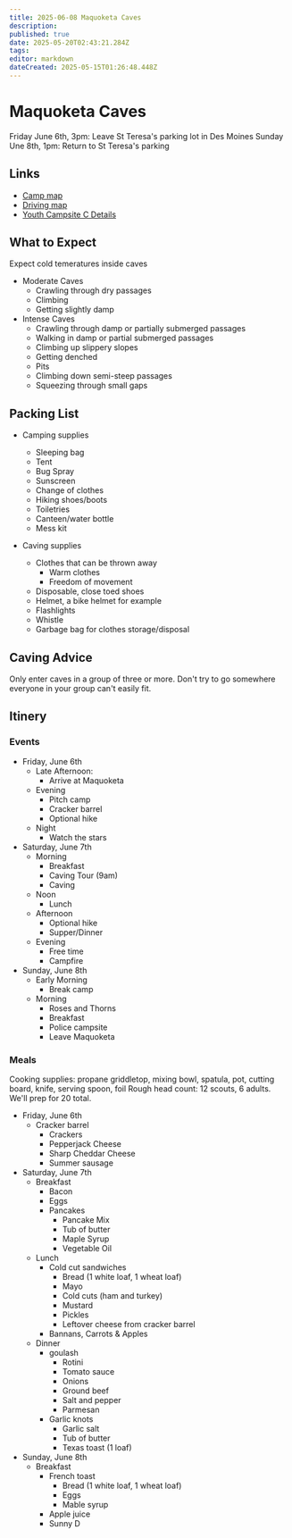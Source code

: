 ```yaml
---
title: 2025-06-08 Maquoketa Caves
description: 
published: true
date: 2025-05-20T02:43:21.284Z
tags: 
editor: markdown
dateCreated: 2025-05-15T01:26:48.448Z
---
```


# Maquoketa Caves
Friday June 6th, 3pm: Leave St Teresa's parking lot in Des Moines
Sunday Une 8th, 1pm: Return to St Teresa's parking

## Links

- [Camp map](https://www.iowadnr.gov/media/1251/download)
- [Driving map](https://maps.app.goo.gl/6SP13xjDMLVqLufw7)
- [Youth Campsite C Details]( https://iowastateparks.reserveamerica.com/camping/maquoketa-caves-state-park/r/campsiteDetails.do?contractCode=IA&siteId=7879&parkId=610127)

## What to Expect

Expect cold temeratures inside caves

- Moderate Caves
  - Crawling through dry passages
  - Climbing
  - Getting slightly damp
- Intense Caves
  - Crawling through damp or partially submerged passages
  - Walking in damp or partial submerged passages
  - Climbing up slippery slopes
  - Getting denched
  - Pits
  - Climbing down semi-steep passages
  - Squeezing through small gaps

## Packing List

- Camping supplies
  - Sleeping bag
  - Tent
  - Bug Spray
  - Sunscreen
  - Change of clothes
  - Hiking shoes/boots
  - Toiletries
  - Canteen/water bottle
  - Mess kit
  
- Caving supplies
  - Clothes that can be thrown away
    - Warm clothes
    - Freedom of movement
  - Disposable, close toed shoes
  - Helmet, a bike helmet for example
  - Flashlights
  - Whistle
  - Garbage bag for clothes storage/disposal
  
## Caving Advice

Only enter caves in a group of three or more. Don't try to go somewhere everyone in your group can't easily fit.

## Itinery

### Events

- Friday, June 6th
  - Late Afternoon:
    - Arrive at Maquoketa
  - Evening
    - Pitch camp
    - Cracker barrel
    - Optional hike
  - Night
    - Watch the stars
- Saturday, June 7th
  - Morning
    - Breakfast
    - Caving Tour (9am)
    - Caving
  - Noon
    - Lunch
  - Afternoon
    - Optional hike
    - Supper/Dinner
  - Evening
    - Free time
    - Campfire
- Sunday, June 8th
  - Early Morning
    - Break camp
  - Morning
    - Roses and Thorns
    - Breakfast
    - Police campsite
    - Leave Maquoketa

### Meals
Cooking supplies: propane griddletop, mixing bowl, spatula, pot, cutting board, knife, serving spoon, foil
Rough head count: 12 scouts, 6 adults. We'll prep for 20 total.

- Friday, June 6th
  - Cracker barrel
    - Crackers
    - Pepperjack Cheese
    - Sharp Cheddar Cheese
    - Summer sausage
- Saturday, June 7th
  - Breakfast
    - Bacon
    - Eggs
    - Pancakes
      - Pancake Mix
      - Tub of butter
      - Maple Syrup
      - Vegetable Oil
  - Lunch
    - Cold cut sandwiches
      - Bread (1 white loaf, 1 wheat loaf) 
      - Mayo
      - Cold cuts (ham and turkey)
      - Mustard
      - Pickles
      - Leftover cheese from cracker barrel
    - Bannans, Carrots & Apples
  - Dinner
    - goulash
      - Rotini
      - Tomato sauce
      - Onions
      - Ground beef
      - Salt and pepper
      - Parmesan
    - Garlic knots
      - Garlic salt
      - Tub of butter
      - Texas toast (1 loaf)
- Sunday, June 8th
  - Breakfast
    - French toast
      - Bread (1 white loaf, 1 wheat loaf) 
      - Eggs
      - Mable syrup
    - Apple juice
    - Sunny D